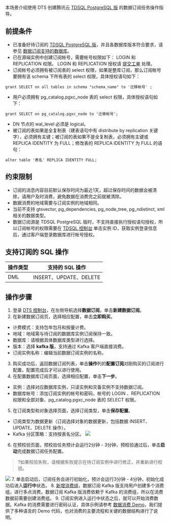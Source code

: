 本场景介绍使用 DTS 创建腾讯云 [TDSQL PostgreSQL 版](https://cloud.tencent.com/document/product/1129) 的数据订阅任务操作指导。

## 前提条件
- 已准备好待订阅的 [TDSQL PostgreSQL 版](https://cloud.tencent.com/document/product/1129/39893)，并且各数据库版本符合要求，请参见 [数据订阅支持的数据库](https://cloud.tencent.com/document/product/571/59965)。
- 已在源端实例中创建订阅帐号，需要帐号权限如下： LOGIN 和 REPLICATION 权限。
  LOGIN 和 REPLICATION 授权请 [提交工单](https://console.cloud.tencent.com/workorder/category) 处理。
- 订阅帐号必须拥有被订阅表的 select 权限，如果是整库订阅，那么订阅帐号要拥有该 schema 下所有表的 select 权限，具体授权语句如下：
```
grant SELECT on all tables in schema "schema_name" to '迁移帐号' ;
```
- 用户必须拥有 pg_catalog.pgxc_node 表的 select 权限，具体授权语句如下：
```
grant SELECT on pg_catalog.pgxc_node to '迁移帐号';
```
- DN 节点的 wal_level 必须是 logical。
- 被订阅的表如果是全复制表（建表语句中有 distribute by replication 关键字），必须拥有主键；被订阅的表如果不是全复制表，必须拥有主键或 REPLICA IDENTITY 为 FULL；修改表的  REPLICA IDENTITY  为 FULL 的语句： 
```
alter table '表名' REPLICA IDENTITY FULL;
```

## 约束限制
- 订阅的消息内容目前默认保存时间为最近1天，超过保存时间的数据会被清除，请用户及时消费，避免数据在消费完之前就被清除。
- 数据消费的地域需要与订阅实例的地域相同。
- 当前不支持 gtsvector, pg_dependencies, pg_node_tree, pg_ndistinct, xml 相关的数据类型。 
- 数据订阅源是 TDSQL PostgreSQL 版时，不支持直接执行授权语句授权，所以订阅帐号的权限需要在 [TDSQL 控制台](https://console.cloud.tencent.com/tdsqld) 单击实例 ID，获取实例登录信息后，通过客户端登录数据库进行帐号授权。

## 支持订阅的 SQL 操作

| 操作类型 | 支持的 SQL 操作        |
| -------- | ---------------------- |
| DML      | INSERT、UPDATE、DELETE |

## 操作步骤
1. 登录 [DTS 控制台](https://console.cloud.tencent.com/dts/dss)，在左侧导航选择**数据订阅**，单击**新建数据订阅**。
2. 在新建数据订阅页，选择相应配置，单击**立即购买**。
 - 计费模式：支持包年包月和按量计费。
 - 地域：地域需与待订阅的数据库实例订阅保持一致。
 - 数据库：请根据具体数据库类型进行选择。
 - 版本：选择 **kafka 版**，支持通过 Kafka 客户端直接消费。
 - 订阅实例名称：编辑当前数据订阅实例的名称。
3. 购买成功后，返回数据订阅列表，单击**操作**列的**配置订阅**对刚购买的订阅进行配置，配置完成后才可以进行使用。
4. 在配置数据库订阅页面，选择相应配置，单击**下一步**。
 - 实例：选择对应数据库实例，只读实例和灾备实例不支持数据订阅。
 - 数据库帐号：添加订阅实例的帐号和密码，帐号的 LOGIN 、REPLICATION 权限和全部对象、pg_catalog.pgxc_node 表的 SELECT 权限。
5. 在订阅类型和对象选择页面，选择订阅类型，单击**保存配置**。
 - 订阅类型为数据更新（订阅选择对象的数据更新，包括数据 INSERT、UPDATE、DELETE 操作）。
 - Kafka 分区策略：支持按表名分区。
![](https://qcloudimg.tencent-cloud.cn/raw/6db09899d50c54652bd178895e45dca8.png)
6. 在预校验页面，预校验任务预计会运行2分钟 - 3分钟，预校验通过后，单击**启动**完成数据订阅任务配置。
>?如果校验失败，请根据失败提示在待订阅实例中进行修正，并重新进行校验。
>
![](https://qcloudimg.tencent-cloud.cn/raw/e64f245e449d2dc12fa5f65648364320.png)
7. 单击启动后，订阅任务会进行初始化，预计会运行3分钟 - 4分钟，初始化成功后进入**运行中**状态。
8. [新增消费组](https://cloud.tencent.com/document/product/571/52377)，数据订阅 Kafka 版支持用户创建多个消费组，进行多点消费。数据订阅 Kafka 版消费依赖于 Kafka 的消费组，所以在消费数据前需要创建消费组。 
9. 订阅实例进入运行中状态之后，就可以开始消费数据。Kafka 的消费需要进行密码认证，具体示例请参考 [数据消费 Demo](https://cloud.tencent.com/document/product/571/52381)，我们提供了多种语言的 Demo 代码，也对消费的主要流程和关键的数据结构进行了说明。

